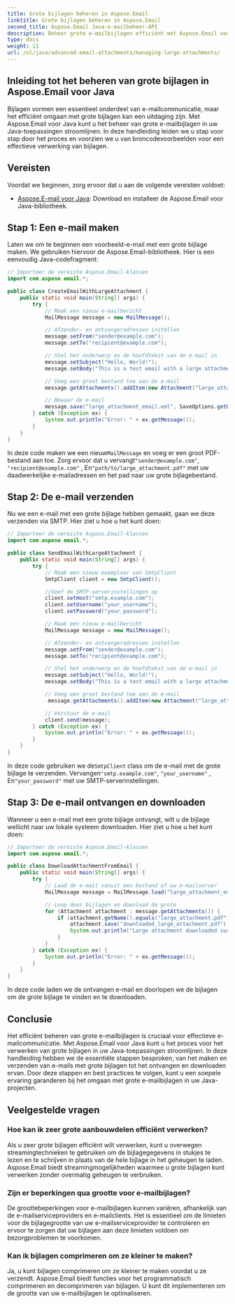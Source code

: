 ```yaml
---
title: Grote bijlagen beheren in Aspose.Email
linktitle: Grote bijlagen beheren in Aspose.Email
second_title: Aspose.Email Java-e-mailbeheer-API
description: Beheer grote e-mailbijlagen efficiënt met Aspose.Email voor Java. Stapsgewijze handleiding en broncode voor gestroomlijnde verwerking van bijlagen in Java-toepassingen.
type: docs
weight: 11
url: /nl/java/advanced-email-attachments/managing-large-attachments/
---
```


## Inleiding tot het beheren van grote bijlagen in Aspose.Email voor Java

Bijlagen vormen een essentieel onderdeel van e-mailcommunicatie, maar het efficiënt omgaan met grote bijlagen kan een uitdaging zijn. Met Aspose.Email voor Java kunt u het beheer van grote e-mailbijlagen in uw Java-toepassingen stroomlijnen. In deze handleiding leiden we u stap voor stap door het proces en voorzien we u van broncodevoorbeelden voor een effectieve verwerking van bijlagen.

## Vereisten

Voordat we beginnen, zorg ervoor dat u aan de volgende vereisten voldoet:

- [Aspose.E-mail voor Java](https://releases.aspose.com/email/java/): Download en installeer de Aspose.Email voor Java-bibliotheek.

## Stap 1: Een e-mail maken

Laten we om te beginnen een voorbeeld-e-mail met een grote bijlage maken. We gebruiken hiervoor de Aspose.Email-bibliotheek. Hier is een eenvoudig Java-codefragment:

```java
// Importeer de vereiste Aspose.Email-klassen
import com.aspose.email.*;

public class CreateEmailWithLargeAttachment {
    public static void main(String[] args) {
        try {
            // Maak een nieuw e-mailbericht
            MailMessage message = new MailMessage();

            // Afzender- en ontvangeradressen instellen
            message.setFrom("sender@example.com");
            message.setTo("recipient@example.com");

            // Stel het onderwerp en de hoofdtekst van de e-mail in
            message.setSubject("Hello, World!");
            message.setBody("This is a test email with a large attachment.");

            // Voeg een groot bestand toe aan de e-mail
            message.getAttachments().addItem(new Attachment("large_attachment.pdf", "path/to/large_attachment.pdf"));

            // Bewaar de e-mail
            message.save("large_attachment_email.eml", SaveOptions.getDefaultEml());
        } catch (Exception ex) {
            System.out.println("Error: " + ex.getMessage());
        }
    }
}
```

 In deze code maken we een nieuw`MailMessage` en voeg er een groot PDF-bestand aan toe. Zorg ervoor dat u vervangt`"sender@example.com"`, `"recipient@example.com"` , En`"path/to/large_attachment.pdf"` met uw daadwerkelijke e-mailadressen en het pad naar uw grote bijlagebestand.

## Stap 2: De e-mail verzenden

Nu we een e-mail met een grote bijlage hebben gemaakt, gaan we deze verzenden via SMTP. Hier ziet u hoe u het kunt doen:

```java
// Importeer de vereiste Aspose.Email-klassen
import com.aspose.email.*;

public class SendEmailWithLargeAttachment {
    public static void main(String[] args) {
        try {
            // Maak een nieuw exemplaar van SmtpClient
            SmtpClient client = new SmtpClient();

            //Geef de SMTP-serverinstellingen op
            client.setHost("smtp.example.com");
            client.setUsername("your_username");
            client.setPassword("your_password");

            // Maak een nieuw e-mailbericht
            MailMessage message = new MailMessage();

            // Afzender- en ontvangeradressen instellen
            message.setFrom("sender@example.com");
            message.setTo("recipient@example.com");

            // Stel het onderwerp en de hoofdtekst van de e-mail in
            message.setSubject("Hello, World!");
            message.setBody("This is a test email with a large attachment.");

            // Voeg een groot bestand toe aan de e-mail
             message.getAttachments().addItem(new Attachment("large_attachment.pdf", "path/to/large_attachment.pdf"));

            // Verstuur de e-mail
            client.send(message);
        } catch (Exception ex) {
            System.out.println("Error: " + ex.getMessage());
        }
    }
}
```

 In deze code gebruiken we de`SmtpClient` class om de e-mail met de grote bijlage te verzenden. Vervangen`"smtp.example.com"`, `"your_username"` , En`"your_password"` met uw SMTP-serverinstellingen.

## Stap 3: De e-mail ontvangen en downloaden

Wanneer u een e-mail met een grote bijlage ontvangt, wilt u de bijlage wellicht naar uw lokale systeem downloaden. Hier ziet u hoe u het kunt doen:

```java
// Importeer de vereiste Aspose.Email-klassen
import com.aspose.email.*;

public class DownloadAttachmentFromEmail {
    public static void main(String[] args) {
        try {
            // Laad de e-mail vanuit een bestand of uw e-mailserver
            MailMessage message = MailMessage.load("large_attachment_email.eml");

            // Loop door bijlagen en download de grote
            for (Attachment attachment : message.getAttachments()) {
                if (attachment.getName().equals("large_attachment.pdf")) {
                    attachment.save("downloaded_large_attachment.pdf");
                    System.out.println("Large attachment downloaded successfully.");
                }
            }
        } catch (Exception ex) {
            System.out.println("Error: " + ex.getMessage());
        }
    }
}
```

In deze code laden we de ontvangen e-mail en doorlopen we de bijlagen om de grote bijlage te vinden en te downloaden.

## Conclusie

Het efficiënt beheren van grote e-mailbijlagen is cruciaal voor effectieve e-mailcommunicatie. Met Aspose.Email voor Java kunt u het proces voor het verwerken van grote bijlagen in uw Java-toepassingen stroomlijnen. In deze handleiding hebben we de essentiële stappen besproken, van het maken en verzenden van e-mails met grote bijlagen tot het ontvangen en downloaden ervan. Door deze stappen en best practices te volgen, kunt u een soepele ervaring garanderen bij het omgaan met grote e-mailbijlagen in uw Java-projecten.

## Veelgestelde vragen

### Hoe kan ik zeer grote aanbouwdelen efficiënt verwerken?

Als u zeer grote bijlagen efficiënt wilt verwerken, kunt u overwegen streamingtechnieken te gebruiken om de bijlagegegevens in stukjes te lezen en te schrijven in plaats van de hele bijlage in het geheugen te laden. Aspose.Email biedt streamingmogelijkheden waarmee u grote bijlagen kunt verwerken zonder overmatig geheugen te verbruiken.

### Zijn er beperkingen qua grootte voor e-mailbijlagen?

De groottebeperkingen voor e-mailbijlagen kunnen variëren, afhankelijk van de e-mailserviceproviders en e-mailclients. Het is essentieel om de limieten voor de bijlagegrootte van uw e-mailserviceprovider te controleren en ervoor te zorgen dat uw bijlagen aan deze limieten voldoen om bezorgproblemen te voorkomen.

### Kan ik bijlagen comprimeren om ze kleiner te maken?

Ja, u kunt bijlagen comprimeren om ze kleiner te maken voordat u ze verzendt. Aspose.Email biedt functies voor het programmatisch comprimeren en decomprimeren van bijlagen. U kunt dit implementeren om de grootte van uw e-mailbijlagen te optimaliseren.